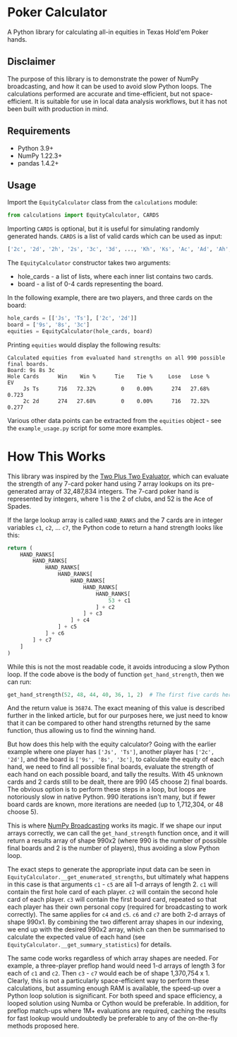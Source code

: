 # Poker Calculator

A Python library for calculating all-in equities in Texas Hold'em Poker hands.

## Disclaimer

The purpose of this library is to demonstrate the power of NumPy broadcasting, and how it can be used to avoid slow Python loops. The calculations performed are accurate and time-efficient, but not space-efficient. It is suitable for use in local data analysis workflows, but it has not been built with production in mind.

## Requirements

 - Python 3.9+
 - NumPy 1.22.3+
 - pandas 1.4.2+

## Usage

Import the `EquityCalculator` class from the `calculations` module:

```python
from calculations import EquityCalculator, CARDS
```

Importing `CARDS` is optional, but it is useful for simulating randomly generated hands. `CARDS` is a list of valid cards which can be used as input:

```python
['2c', '2d', '2h', '2s', '3c', '3d', ..., 'Kh', 'Ks', 'Ac', 'Ad', 'Ah', 'As']
```

The `EquityCalculator` constructor takes two arguments:

 - hole_cards - a list of lists, where each inner list contains two cards.
 - board - a list of 0-4 cards representing the board.

In the following example, there are two players, and three cards on the board:

```python
hole_cards = [['Js', 'Ts'], ['2c', '2d']]
board = ['9s', '8s', '3c']
equities = EquityCalculator(hole_cards, board)
```

Printing `equities` would display the following results:

```
Calculated equities from evaluated hand strengths on all 990 possible final boards.
Board: 9s 8s 3c
Hole Cards      Win    Win %      Tie    Tie %     Lose   Lose %       EV
     Js Ts      716   72.32%        0    0.00%      274   27.68%    0.723
     2c 2d      274   27.68%        0    0.00%      716   72.32%    0.277
```

Various other data points can be extracted from the `equities` object - see the `example_usage.py` script for some more examples.

# How This Works

This library was inspired by the [Two Plus Two Evaluator](https://www.codingthewheel.com/tags/poker-hand-evaluation/#2p2), which can evaluate the strength of any 7-card poker hand using 7 array lookups on its pre-generated array of 32,487,834 integers. The 7-card poker hand is represented by integers, where 1 is the 2 of clubs, and 52 is the Ace of Spades.

If the large lookup array is called `HAND_RANKS` and the 7 cards are in integer variables `c1`, `c2`, ... `c7`, the Python code to return a hand strength looks like this:

```python
return (
    HAND_RANKS[
        HAND_RANKS[
            HAND_RANKS[
                HAND_RANKS[
                    HAND_RANKS[
                        HAND_RANKS[
                            HAND_RANKS[
                                53 + c1
                            ] + c2
                        ] + c3
                    ] + c4
                ] + c5
            ] + c6
        ] + c7
    ]
)
```

While this is not the most readable code, it avoids introducing a slow Python loop. If the code above is the body of function `get_hand_strength`, then we can run:

```python
get_hand_strength(52, 48, 44, 40, 36, 1, 2)  # The first five cards here are AKQJT of spades, a royal flush
```

And the return value is `36874`. The exact meaning of this value is described further in the linked article, but for our purposes here, we just need to know that it can be compared to other hand strengths returned by the same function, thus allowing us to find the winning hand.

But how does this help with the equity calculator? Going with the earlier example where one player has `['Js', 'Ts']`, another player has `['2c', '2d']`, and the board is `['9s', '8s', '3c']`, to calculate the equity of each hand, we need to find all possible final boards, evaluate the strength of each hand on each possible board, and tally the results. With 45 unknown cards and 2 cards still to be dealt, there are 990 (45 choose 2) final boards. The obvious option is to perform these steps in a loop, but loops are notoriously slow in native Python. 990 iterations isn't many, but if fewer board cards are known, more iterations are needed (up to 1,712,304, or 48 choose 5).

This is where [NumPy Broadcasting](https://numpy.org/doc/stable/user/basics.broadcasting.html) works its magic. If we shape our input arrays correctly, we can call the `get_hand_strength` function once, and it will return a results array of shape 990x2 (where 990 is the number of possible final boards and 2 is the number of players), thus avoiding a slow Python loop.

The exact steps to generate the appropriate input data can be seen in `EquityCalculator.__get_enumerated_strengths`, but ultimately what happens in this case is that arguments `c1` - `c5` are all 1-d arrays of length 2. `c1` will contain the first hole card of each player. `c2` will contain the second hole card of each player. `c3` will contain the first board card, repeated so that each player has their own personal copy (required for broadcasting to work correctly). The same applies for `c4` and `c5`. `c6` and `c7` are both 2-d arrays of shape 990x1. By combining the two different array shapes in our indexing, we end up with the desired 990x2 array, which can then be summarised to calculate the expected value of each hand (see `EquityCalculator.__get_summary_statistics`) for details.

The same code works regardless of which array shapes are needed. For example, a three-player preflop hand would need 1-d arrays of length 3 for each of `c1` and `c2`. Then `c3` - `c7` would each be of shape 1,370,754 x 1. Clearly, this is not a particularly space-efficient way to perform these calculations, but assuming enough RAM is available, the speed-up over a Python loop solution is significant. For both speed and space efficiency, a looped solution using Numba or Cython would be preferable. In addition, for preflop match-ups where 1M+ evaluations are required, caching the results for fast lookup would undoubtedly be preferable to any of the on-the-fly methods proposed here.
